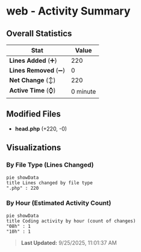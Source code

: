 # web - Activity Summary 

## Overall Statistics

| Stat                   | Value                                                             |
| ---------------------- | ----------------------------------------------------------------- |
| **Lines Added** (➕)   | 220                                          |
| **Lines Removed** (➖) | 0                                        |
| **Net Change** (↕)    | 220                |
| **Active Time** (⌚)   | 0 minute |


## Modified Files
- **head.php** (+220, -0)

## Visualizations

### By File Type (Lines Changed)

```mermaid
pie showData
title Lines changed by file type
".php" : 220
```

### By Hour (Estimated Activity Count)

```mermaid
pie showData
title Coding activity by hour (count of changes)
"08h" : 1
"10h" : 1
```


> **Last Updated:** 9/25/2025, 11:01:37 AM
